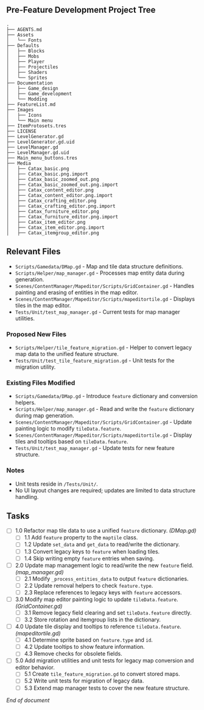 ## Pre-Feature Development Project Tree
```
.
├── AGENTS.md
├── Assets
│   └── Fonts
├── Defaults
│   ├── Blocks
│   ├── Mobs
│   ├── Player
│   ├── Projectiles
│   ├── Shaders
│   └── Sprites
├── Documentation
│   ├── Game_design
│   ├── Game_development
│   └── Modding
├── FeatureList.md
├── Images
│   ├── Icons
│   └── Main menu
├── ItemProtosets.tres
├── LICENSE
├── LevelGenerator.gd
├── LevelGenerator.gd.uid
├── LevelManager.gd
├── LevelManager.gd.uid
├── Main_menu_buttons.tres
├── Media
│   ├── Catax_basic.png
│   ├── Catax_basic.png.import
│   ├── Catax_basic_zoomed_out.png
│   ├── Catax_basic_zoomed_out.png.import
│   ├── Catax_content_editor.png
│   ├── Catax_content_editor.png.import
│   ├── Catax_crafting_editor.png
│   ├── Catax_crafting_editor.png.import
│   ├── Catax_furniture_editor.png
│   ├── Catax_furniture_editor.png.import
│   ├── Catax_item_editor.png
│   ├── Catax_item_editor.png.import
│   ├── Catax_itemgroup_editor.png
```

## Relevant Files
- `Scripts/Gamedata/DMap.gd` - Map and tile data structure definitions.
- `Scripts/Helper/map_manager.gd` - Processes map entity data during generation.
- `Scenes/ContentManager/Mapeditor/Scripts/GridContainer.gd` - Handles painting and erasing of entities in the map editor.
- `Scenes/ContentManager/Mapeditor/Scripts/mapeditortile.gd` - Displays tiles in the map editor.
- `Tests/Unit/test_map_manager.gd` - Current tests for map manager utilities.

### Proposed New Files
- `Scripts/Helper/tile_feature_migration.gd` - Helper to convert legacy map data to the unified feature structure.
- `Tests/Unit/test_tile_feature_migration.gd` - Unit tests for the migration utility.

### Existing Files Modified
- `Scripts/Gamedata/DMap.gd` - Introduce `feature` dictionary and conversion helpers.
- `Scripts/Helper/map_manager.gd` - Read and write the `feature` dictionary during map generation.
- `Scenes/ContentManager/Mapeditor/Scripts/GridContainer.gd` - Update painting logic to modify `tileData.feature`.
- `Scenes/ContentManager/Mapeditor/Scripts/mapeditortile.gd` - Display tiles and tooltips based on `tileData.feature`.
- `Tests/Unit/test_map_manager.gd` - Update tests for new feature structure.

### Notes
- Unit tests reside in `/Tests/Unit/`.
- No UI layout changes are required; updates are limited to data structure handling.

## Tasks
- [ ] 1.0 Refactor map tile data to use a unified `feature` dictionary. *(DMap.gd)*
  - [ ] 1.1 Add `feature` property to the `maptile` class.
  - [ ] 1.2 Update `set_data` and `get_data` to read/write the dictionary.
  - [ ] 1.3 Convert legacy keys to `feature` when loading tiles.
  - [ ] 1.4 Skip writing empty `feature` entries when saving.
- [ ] 2.0 Update map management logic to read/write the new `feature` field. *(map_manager.gd)*
  - [ ] 2.1 Modify `_process_entities_data` to output `feature` dictionaries.
  - [ ] 2.2 Update removal helpers to check `feature.type`.
  - [ ] 2.3 Replace references to legacy keys with `feature` accessors.
- [ ] 3.0 Modify map editor painting logic to update `tileData.feature`. *(GridContainer.gd)*
  - [ ] 3.1 Remove legacy field clearing and set `tileData.feature` directly.
  - [ ] 3.2 Store rotation and itemgroup lists in the dictionary.
- [ ] 4.0 Update tile display and tooltips to reference `tileData.feature`. *(mapeditortile.gd)*
  - [ ] 4.1 Determine sprite based on `feature.type` and `id`.
  - [ ] 4.2 Update tooltips to show feature information.
  - [ ] 4.3 Remove checks for obsolete fields.
- [ ] 5.0 Add migration utilities and unit tests for legacy map conversion and editor behavior.
  - [ ] 5.1 Create `tile_feature_migration.gd` to convert stored maps.
  - [ ] 5.2 Write unit tests for migration of legacy data.
  - [ ] 5.3 Extend map manager tests to cover the new feature structure.

*End of document*

